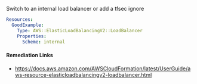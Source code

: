 
Switch to an internal load balancer or add a tfsec ignore

```yaml
Resources:
  GoodExample:
    Type: AWS::ElasticLoadBalancingV2::LoadBalancer
    Properties:
      Scheme: internal
```

#### Remediation Links
 - https://docs.aws.amazon.com/AWSCloudFormation/latest/UserGuide/aws-resource-elasticloadbalancingv2-loadbalancer.html

